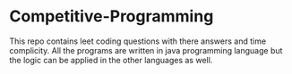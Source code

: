 # Competitive-Programming
This repo contains leet coding questions with there answers and time complicity. All the programs are written in java programming language but the logic can be applied in the other languages as well.
